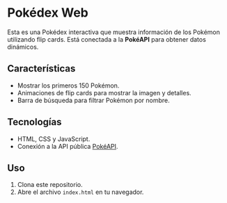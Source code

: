 # Pokédex Web

Esta es una Pokédex interactiva que muestra información de los Pokémon utilizando flip cards. Está conectada a la **PokéAPI** para obtener datos dinámicos.

## Características
- Mostrar los primeros 150 Pokémon.
- Animaciones de flip cards para mostrar la imagen y detalles.
- Barra de búsqueda para filtrar Pokémon por nombre.

## Tecnologías
- HTML, CSS y JavaScript.
- Conexión a la API pública [PokéAPI](https://pokeapi.co/).

## Uso
1. Clona este repositorio.
2. Abre el archivo `index.html` en tu navegador.
